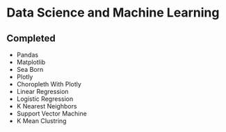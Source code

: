 # Data Science and Machine Learning
## Completed

* Pandas 
* Matplotlib
* Sea Born
* Plotly
* Choropleth With Plotly
* Linear Regression
* Logistic Regression
* K Nearest Neighbors
* Support Vector Machine
* K Mean Clustring
